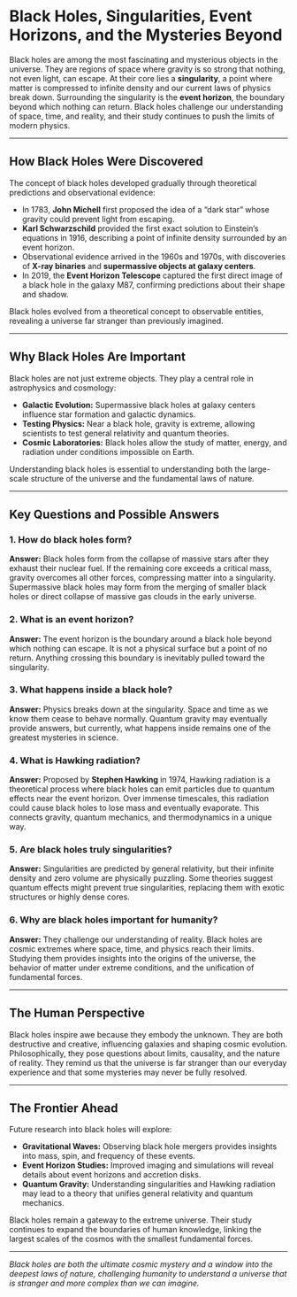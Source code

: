 # **Black Holes, Singularities, Event Horizons, and the Mysteries Beyond**

Black holes are among the most fascinating and mysterious objects in the universe. They are regions of space where gravity is so strong that nothing, not even light, can escape. At their core lies a **singularity**, a point where matter is compressed to infinite density and our current laws of physics break down. Surrounding the singularity is the **event horizon**, the boundary beyond which nothing can return. Black holes challenge our understanding of space, time, and reality, and their study continues to push the limits of modern physics.

---

## **How Black Holes Were Discovered**

The concept of black holes developed gradually through theoretical predictions and observational evidence:

* In 1783, **John Michell** first proposed the idea of a “dark star” whose gravity could prevent light from escaping.
* **Karl Schwarzschild** provided the first exact solution to Einstein’s equations in 1916, describing a point of infinite density surrounded by an event horizon.
* Observational evidence arrived in the 1960s and 1970s, with discoveries of **X-ray binaries** and **supermassive objects at galaxy centers**.
* In 2019, the **Event Horizon Telescope** captured the first direct image of a black hole in the galaxy M87, confirming predictions about their shape and shadow.

Black holes evolved from a theoretical concept to observable entities, revealing a universe far stranger than previously imagined.

---

## **Why Black Holes Are Important**

Black holes are not just extreme objects. They play a central role in astrophysics and cosmology:

* **Galactic Evolution:** Supermassive black holes at galaxy centers influence star formation and galactic dynamics.
* **Testing Physics:** Near a black hole, gravity is extreme, allowing scientists to test general relativity and quantum theories.
* **Cosmic Laboratories:** Black holes allow the study of matter, energy, and radiation under conditions impossible on Earth.

Understanding black holes is essential to understanding both the large-scale structure of the universe and the fundamental laws of nature.

---

## **Key Questions and Possible Answers**

### **1. How do black holes form?**

**Answer:** Black holes form from the collapse of massive stars after they exhaust their nuclear fuel. If the remaining core exceeds a critical mass, gravity overcomes all other forces, compressing matter into a singularity. Supermassive black holes may form from the merging of smaller black holes or direct collapse of massive gas clouds in the early universe.

### **2. What is an event horizon?**

**Answer:** The event horizon is the boundary around a black hole beyond which nothing can escape. It is not a physical surface but a point of no return. Anything crossing this boundary is inevitably pulled toward the singularity.

### **3. What happens inside a black hole?**

**Answer:** Physics breaks down at the singularity. Space and time as we know them cease to behave normally. Quantum gravity may eventually provide answers, but currently, what happens inside remains one of the greatest mysteries in science.

### **4. What is Hawking radiation?**

**Answer:** Proposed by **Stephen Hawking** in 1974, Hawking radiation is a theoretical process where black holes can emit particles due to quantum effects near the event horizon. Over immense timescales, this radiation could cause black holes to lose mass and eventually evaporate. This connects gravity, quantum mechanics, and thermodynamics in a unique way.

### **5. Are black holes truly singularities?**

**Answer:** Singularities are predicted by general relativity, but their infinite density and zero volume are physically puzzling. Some theories suggest quantum effects might prevent true singularities, replacing them with exotic structures or highly dense cores.

### **6. Why are black holes important for humanity?**

**Answer:** They challenge our understanding of reality. Black holes are cosmic extremes where space, time, and physics reach their limits. Studying them provides insights into the origins of the universe, the behavior of matter under extreme conditions, and the unification of fundamental forces.

---

## **The Human Perspective**

Black holes inspire awe because they embody the unknown. They are both destructive and creative, influencing galaxies and shaping cosmic evolution. Philosophically, they pose questions about limits, causality, and the nature of reality. They remind us that the universe is far stranger than our everyday experience and that some mysteries may never be fully resolved.

---

## **The Frontier Ahead**

Future research into black holes will explore:

* **Gravitational Waves:** Observing black hole mergers provides insights into mass, spin, and frequency of these events.
* **Event Horizon Studies:** Improved imaging and simulations will reveal details about event horizons and accretion disks.
* **Quantum Gravity:** Understanding singularities and Hawking radiation may lead to a theory that unifies general relativity and quantum mechanics.

Black holes remain a gateway to the extreme universe. Their study continues to expand the boundaries of human knowledge, linking the largest scales of the cosmos with the smallest fundamental forces.

---

*Black holes are both the ultimate cosmic mystery and a window into the deepest laws of nature, challenging humanity to understand a universe that is stranger and more complex than we can imagine.*
